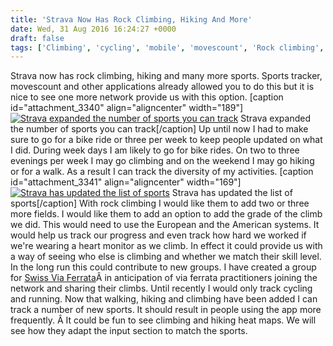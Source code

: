 ```yaml
---
title: 'Strava Now Has Rock Climbing, Hiking And More'
date: Wed, 31 Aug 2016 16:24:27 +0000
draft: false
tags: ['Climbing', 'cycling', 'mobile', 'movescount', 'Rock climbing', 'social networking', 'sportstracker', 'strava', 'tech related', 'Via Ferrata']
---
```


Strava now has rock climbing, hiking and many more sports. Sports tracker, movescount and other applications already allowed you to do this but it is nice to see one more network provide us with this option. \[caption id="attachment\_3340" align="aligncenter" width="189"\][![Strava expanded the number of sports you can track](http://www.main-vision.com/richard/blog/wp-content/uploads/2016/08/Screen-Shot-2016-08-31-at-17.53.52-189x300.png)](http://www.main-vision.com/richard/blog/wp-content/uploads/2016/08/Screen-Shot-2016-08-31-at-17.53.52.png) Strava expanded the number of sports you can track\[/caption\] Up until now I had to make sure to go for a bike ride or three per week to keep people updated on what I did. During week days I am likely to go for bike rides. On two to three evenings per week I may go climbing and on the weekend I may go hiking or for a walk. As a result I can track the diversity of my activities. \[caption id="attachment\_3341" align="aligncenter" width="169"\][![Strava has updated the list of sports](http://www.main-vision.com/richard/blog/wp-content/uploads/2016/08/Screenshot_20160831-181744-169x300.png)](http://www.main-vision.com/richard/blog/wp-content/uploads/2016/08/Screenshot_20160831-181744.png) Strava has updated the list of sports\[/caption\] With rock climbing I would like them to add two or three more fields. I would like them to add an option to add the grade of the climb we did. This would need to use the European and the American systems. It would help us track our progress and even track how hard we worked if we're wearing a heart monitor as we climb. In effect it could provide us with a way of seeing who else is climbing and whether we match their skill level. In the long run this could contribute to new groups. I have created a group for [Swiss Via Ferrata](https://www.strava.com/clubs/221362)Â in anticipation of via ferrata practitioners joining the network and sharing their climbs. Until recently I would only track cycling and running. Now that walking, hiking and climbing have been added I can track a number of new sports. It should result in people using the app more frequently. Â It could be fun to see climbing and hiking heat maps. We will see how they adapt the input section to match the sports.